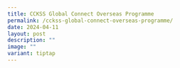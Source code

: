 ```yaml
---
title: CCKSS Global Connect Overseas Programme
permalink: /cckss-global-connect-overseas-programme/
date: 2024-04-11
layout: post
description: ""
image: ""
variant: tiptap
---
```

